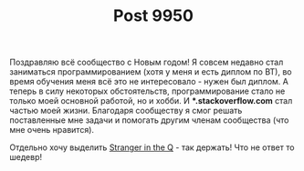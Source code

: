 ﻿---
title: "Post 9950"
se.owner.user_id: 312578
se.owner.display_name: "Свободу Сергею Суровцеву"
se.owner.link: "https://ru.meta.stackoverflow.com/users/312578/%d0%a1%d0%b2%d0%be%d0%b1%d0%be%d0%b4%d1%83-%d0%a1%d0%b5%d1%80%d0%b3%d0%b5%d1%8e-%d0%a1%d1%83%d1%80%d0%be%d0%b2%d1%86%d0%b5%d0%b2%d1%83"
se.link: "https://ru.meta.stackoverflow.com/a/9950"
se.post_id: 9950
se.post_type: answer
se.score: 8
---
<p>Поздравляю всё сообщество с Новым годом! Я совсем недавно стал заниматься программированием (хотя у меня и есть диплом по ВТ), во время обучения меня всё это не интересовало - нужен был диплом. А теперь в силу некоторых обстоятельств, программирование стало не только моей основной работой, но и хобби. И <strong>*.stackoverflow.com</strong> стал частью моей жизни. Благодаря сообществу я смог решать поставленные мне задачи и помогать другим членам сообщества (что мне очень нравится).</p>

<p>Отдельно хочу выделить <a href="https://ru.stackoverflow.com/users/188366/stranger-in-the-q">Stranger in the Q</a> - так держать! Что не ответ то шедевр!</p>
